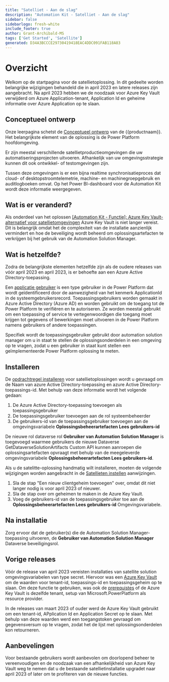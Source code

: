 ```yaml
---
title: "Satelliet - Aan de slag"
description: "Automation Kit - Satelliet - Aan de slag"
sidebar: false
sidebarlogo: fresh-white
include_footer: true
author: Grant-Archibald-MS
tags: ['Get Started', 'Satellite']
generated: D34A3BCCCE29730419418EAC4DDC091FAB118A83
---
```


# Overzicht

Welkom op de startpagina voor de satellietoplossing. In dit gedeelte worden belangrijke wijzigingen behandeld die in april 2023 en latere releases zijn aangebracht. Na april 2023 hebben we de noodzaak voor Azure Key Vault verwijderd om Azure Application-tenant, Application Id en geheime informatie over Azure Application op te slaan.

## Conceptueel ontwerp

Onze leerpagina schetst de [Conceptueel ontwerp](https://learn.microsoft.com/power-automate/guidance/automation-kit/overview/introduction#conceptual-design) van de {{productnaam}}. Het belangrijkste element van de oplossing is de Power Platform hoofdomgeving.

Er zijn meestal verschillende satellietproductieomgevingen die uw automatiseringsprojecten uitvoeren. Afhankelijk van uw omgevingsstrategie kunnen dit ook ontwikkel- of testomgevingen zijn.

Tussen deze omgevingen is er een bijna realtime synchronisatieproces dat cloud- of desktopstroomtelemetrie, machine- en machinegroepgebruik en auditlogboeken omvat. Op het Power BI-dashboard voor de Automation Kit wordt deze informatie weergegeven.

## Wat is er veranderd?

Als onderdeel van het oplossen [[Automation Kit - Functie]: Azure Key Vault-alternatief voor satellietomgevingen](https://github.com/microsoft/powercat-automation-kit/issues/84) Azure Key Vault is niet langer vereist. Dit is belangrijk omdat het de complexiteit van de installatie aanzienlijk vermindert en hoe de beveiliging wordt beheerd om oplossingsartefacten te verkrijgen bij het gebruik van de Automation Solution Manager.

## Wat is hetzelfde?

Zodra de belangrijkste elementen hetzelfde zijn als de oudere releases van vóór april 2023 en april 2023, is er behoefte aan een Azure Active Directory-toepassing.

Een [applicatie gebruiker](https://learn.microsoft.com/power-platform/admin/manage-application-users) is een type gebruiker in de Power Platform dat wordt geïdentificeerd door de aanwezigheid van het kenmerk ApplicationId in de systeemgebruikersrecord. Toepassingsgebruikers worden gemaakt in Azure Active Directory (Azure AD) en worden gebruikt om de toegang tot de Power Platform te verifiëren en te autoriseren. Ze worden meestal gebruikt om een toepassing of service te vertegenwoordigen die toegang moet krijgen tot gegevens of bewerkingen moet uitvoeren in de Power Platform namens gebruikers of andere toepassingen.

Specifiek wordt de toepassingsgebruiker gebruikt door automation solution manager om u in staat te stellen de oplossingsonderdelen in een omgeving op te vragen, zodat u een gebruiker in staat kunt stellen een geïmplementeerde Power Platform oplossing te meten.

## Installeren

De [opdrachtregel installeren](/nl/get-started/install) voor satellietoplossingen wordt u gevraagd om de Naam van azure Active Directory-toepassing en azure Active Directory-toepassings-id. Met behulp van deze informatie wordt het volgende gedaan:

1. De Azure Active Directory-toepassing toevoegen als toepassingsgebruiker
1. De toepassingsgebruiker toevoegen aan de rol systeembeheerder
1. De gebruikers-id van de toepassingsgebruiker toevoegen aan de omgevingsvariabele **Oplossingsbeheerartefacten Lees gebruikers-id**

De nieuwe rol dataverse rol **Gebruiker van Automation Solution Manager** is toegevoegd waarmee gebruikers de nieuwe Dataverse GetDataverseSolutionArtifacts Custom API kunnen aanroepen die oplossingsartefacten opvraagt met behulp van de meegeleverde omgevingsvariabele **Oplossingsbeheerartefacten Lees gebruikers-id**.

Als u de satelitte-oplossing handmatig wilt installeren, moeten de volgende wijzigingen worden aangebracht in de [Satellieten instellen](https://learn.microsoft.com/en-us/power-automate/guidance/automation-kit/setup/satellite) aanwijzingen.

1. Sla de stap "Een nieuw clientgeheim toevoegen" over, omdat dit niet langer nodig is voor april 2023 of nieuwer.
1. Sla de stap over om geheimen te maken in de Azure Key Vault.
1. Voeg de gebruikers-id van de toepassingsgebruiker toe aan de **Oplossingsbeheerartefacten Lees gebruikers-id** Omgevingsvariabele.

## Na installatie

Zorg ervoor dat de gebruiker(s) die de Automation Solution Manager-toepassing uitvoeren, de **Gebruiker van Automation Solution Manager** Dataverse beveiligingsrol.

## Vorige releases

Vóór de release van april 2023 vereisten installaties van satellite solution omgevingsvariabelen van type secret. Hiervoor was een [Azure Key Vault](https://learn.microsoft.com/power-apps/maker/data-platform/environmentvariables#use-azure-key-vault-secrets-preview) om de waarden voor tenant-id, toepassings-id en toepassingsgeheim op te slaan. Om deze functie te gebruiken, was ook de [prerequistes](https://learn.microsoft.com/en-us/power-apps/maker/data-platform/environmentvariables#prerequisites) of de Azure Key Vault is dezelfde tenant, setup van Microsoft.PowerPlatform als resource provider.

In de releases van maart 2023 of ouder werd de Azure Key Vault gebruikt om een tenant-id, APplication Id en Application Secret op te slaan. Met behulp van deze waarden werd een toegangstoken gevraagd om gegevensversum op te vragen, zodat het de lijst met oplossingsonderdelen kon retourneren.

## Aanbevelingen

Voor bestaande gebruikers wordt aanbevolen om doorlopend beheer te vereenvoudigen en de noodzaak van een afhankelijkheid van Azure Key Vault weg te nemen dat u de bestaande satellietinstallatie upgradet naar april 2023 of later om te profiteren van de nieuwe functies.
